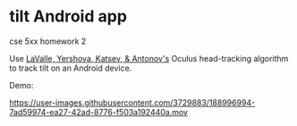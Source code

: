 # tilt Android app
cse 5xx homework 2

Use [LaValle, Yershova, Katsev, & Antonov's](https://msl.cs.illinois.edu/~lavalle/papers/LavYerKatAnt14.pdf) Oculus head-tracking algorithm to track tilt on an Android device.

Demo:

https://user-images.githubusercontent.com/3729883/188996994-7ad59974-ea27-42ad-8776-f503a192440a.mov
